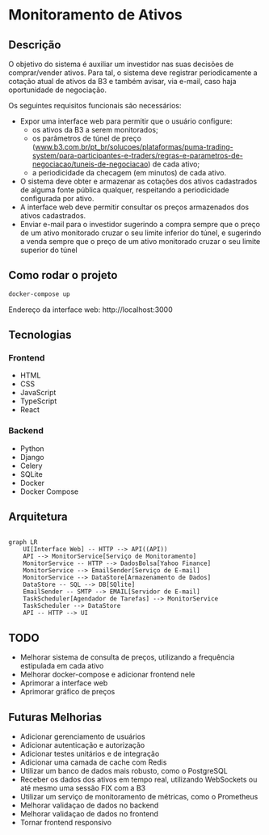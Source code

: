# Monitoramento de Ativos

## Descrição

O objetivo do sistema é auxiliar um investidor nas suas decisões de comprar/vender ativos. Para tal, o sistema deve registrar periodicamente a cotação atual de ativos da B3 e também avisar, via e-mail, caso haja oportunidade de negociação.

Os seguintes requisitos funcionais são necessários:
- Expor uma interface web para permitir que o usuário configure:
  - os ativos da B3 a serem monitorados;
  - os parâmetros de túnel de preço (www.b3.com.br/pt_br/solucoes/plataformas/puma-trading-system/para-participantes-e-traders/regras-e-parametros-de-negociacao/tuneis-de-negociacao) de cada ativo;
  - a periodicidade da checagem (em minutos) de cada ativo.
- O sistema deve obter e armazenar as cotações dos ativos cadastrados de alguma fonte pública qualquer, respeitando a periodicidade configurada por ativo.
- A interface web deve permitir consultar os preços armazenados dos ativos cadastrados.
- Enviar e-mail para o investidor sugerindo a compra sempre que o preço de um ativo monitorado cruzar o seu limite inferior do túnel, e sugerindo a venda sempre que o preço de um ativo monitorado cruzar o seu limite superior do túnel

## Como rodar o projeto

```bash
docker-compose up
```

Endereço da interface web: http://localhost:3000


## Tecnologias

### Frontend
- HTML
- CSS
- JavaScript
- TypeScript
- React

### Backend
- Python
- Django
- Celery
- SQLite
- Docker
- Docker Compose

## Arquitetura

```mermaid

graph LR
    UI[Interface Web] -- HTTP --> API((API))
    API --> MonitorService[Serviço de Monitoramento]
    MonitorService -- HTTP --> DadosBolsa[Yahoo Finance]
    MonitorService --> EmailSender[Serviço de E-mail]
    MonitorService --> DataStore[Armazenamento de Dados]
    DataStore -- SQL --> DB[SQlite]
    EmailSender -- SMTP --> EMAIL[Servidor de E-mail]
    TaskScheduler[Agendador de Tarefas] --> MonitorService
    TaskScheduler --> DataStore
    API -- HTTP --> UI
```

## TODO

- Melhorar sistema de consulta de preços, utilizando a frequência estipulada em cada ativo
- Melhorar docker-compose e adicionar frontend nele
- Aprimorar a interface web
- Aprimorar gráfico de preços

## Futuras Melhorias

- Adicionar gerenciamento de usuários
- Adicionar autenticação e autorização
- Adicionar testes unitários e de integração
- Adicionar uma camada de cache com Redis
- Utilizar um banco de dados mais robusto, como o PostgreSQL
- Receber os dados dos ativos em tempo real, utilizando WebSockets ou até mesmo uma sessão FIX com a B3
- Utilizar um serviço de monitoramento de métricas, como o Prometheus
- Melhorar validaçao de dados no backend
- Melhorar validaçao de dados no frontend
- Tornar frontend responsivo